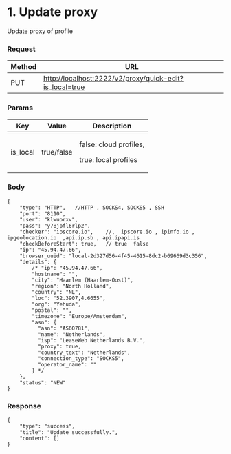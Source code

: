 # 1. Update proxy

Update proxy of profile

### **Request** <a href="#request-1" id="request-1"></a>

| Method | URL                                                                                                                  |
| ------ | -------------------------------------------------------------------------------------------------------------------- |
| PUT    | [http://localhost:2222/v2/proxy/quick-edit?is\_local=true](http://localhost:2222/v2/proxy/quick-edit?is\_local=true) |

### **Params** <a href="#body-1" id="body-1"></a>

| Key       | Value      | Description                                              |
| --------- | ---------- | -------------------------------------------------------- |
| is\_local | true/false | <p>false: cloud profiles,</p><p>true: local profiles</p> |

### **Body** <a href="#body-1-1" id="body-1-1"></a>

```
{
    "type": "HTTP",   //HTTP , SOCKS4, SOCKS5 , SSH
    "port": "8110",
    "user": "klwuorxv",
    "pass": "y78jpfl6rlp2",
    "checker": "ipscore.io",    //,  ipscore.io , ipinfo.io , ipgeolocation.io  ,api.ip.sb , api.ipapi.is
    "checkBeforeStart": true,   // true  false
    "ip": "45.94.47.66",
    "browser_uuid": "local-2d327d56-4f45-4615-8dc2-b69669d3c356",
    "details": {
        /* "ip": "45.94.47.66",
        "hostname": "",
        "city": "Haarlem (Haarlem-Oost)",
        "region": "North Holland",
        "country": "NL",    
        "loc": "52.3907,4.6655",
        "org": "Yehuda",
        "postal": "",
        "timezone": "Europe/Amsterdam",
        "asn": {
          "asn": "AS60781",
          "name": "Netherlands",
          "isp": "LeaseWeb Netherlands B.V.",
          "proxy": true,
          "country_text": "Netherlands",
          "connection_type": "SOCKS5",
          "operator_name": ""    
        } */ 
    },
    "status": "NEW"
}
```

### &#x20;**Response** <a href="#id-3.-response" id="id-3.-response"></a>

```
{
    "type": "success",
    "title": "Update successfully.",
    "content": []
}
```
